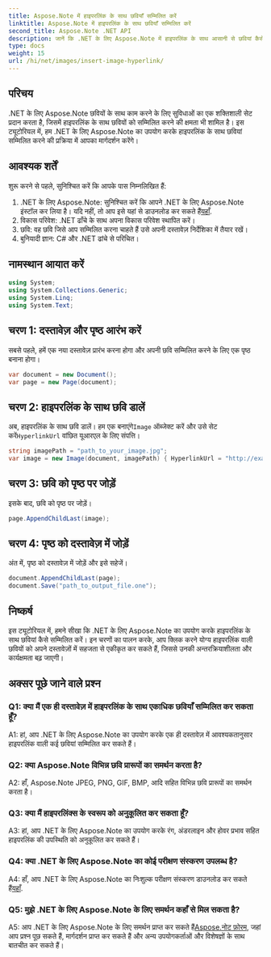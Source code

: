 ```yaml
---
title: Aspose.Note में हाइपरलिंक के साथ छवियाँ सम्मिलित करें
linktitle: Aspose.Note में हाइपरलिंक के साथ छवियाँ सम्मिलित करें
second_title: Aspose.Note .NET API
description: जानें कि .NET के लिए Aspose.Note में हाइपरलिंक के साथ आसानी से छवियां कैसे सम्मिलित करें। क्लिक करने योग्य छवियों के साथ दस्तावेज़ अन्तरक्रियाशीलता बढ़ाएँ।
type: docs
weight: 15
url: /hi/net/images/insert-image-hyperlink/
---
```

## परिचय

.NET के लिए Aspose.Note छवियों के साथ काम करने के लिए सुविधाओं का एक शक्तिशाली सेट प्रदान करता है, जिसमें हाइपरलिंक के साथ छवियों को सम्मिलित करने की क्षमता भी शामिल है। इस ट्यूटोरियल में, हम .NET के लिए Aspose.Note का उपयोग करके हाइपरलिंक के साथ छवियां सम्मिलित करने की प्रक्रिया में आपका मार्गदर्शन करेंगे।

## आवश्यक शर्तें

शुरू करने से पहले, सुनिश्चित करें कि आपके पास निम्नलिखित हैं:

1.  .NET के लिए Aspose.Note: सुनिश्चित करें कि आपने .NET के लिए Aspose.Note इंस्टॉल कर लिया है। यदि नहीं, तो आप इसे यहां से डाउनलोड कर सकते हैं[यहाँ](https://releases.aspose.com/note/net/).
2. विकास परिवेश: .NET ढाँचे के साथ अपना विकास परिवेश स्थापित करें।
3. छवि: वह छवि जिसे आप सम्मिलित करना चाहते हैं उसे अपनी दस्तावेज़ निर्देशिका में तैयार रखें।
4. बुनियादी ज्ञान: C# और .NET ढांचे से परिचित।

## नामस्थान आयात करें

```csharp
using System;
using System.Collections.Generic;
using System.Linq;
using System.Text;
```

## चरण 1: दस्तावेज़ और पृष्ठ आरंभ करें

सबसे पहले, हमें एक नया दस्तावेज़ प्रारंभ करना होगा और अपनी छवि सम्मिलित करने के लिए एक पृष्ठ बनाना होगा।

```csharp
var document = new Document();
var page = new Page(document);
```

## चरण 2: हाइपरलिंक के साथ छवि डालें

 अब, हाइपरलिंक के साथ छवि डालें। हम एक बनाएंगे`Image` ऑब्जेक्ट करें और उसे सेट करें`HyperlinkUrl` वांछित यूआरएल के लिए संपत्ति।

```csharp
string imagePath = "path_to_your_image.jpg";
var image = new Image(document, imagePath) { HyperlinkUrl = "http://example.com" };
```

## चरण 3: छवि को पृष्ठ पर जोड़ें

इसके बाद, छवि को पृष्ठ पर जोड़ें।

```csharp
page.AppendChildLast(image);
```

## चरण 4: पृष्ठ को दस्तावेज़ में जोड़ें

अंत में, पृष्ठ को दस्तावेज़ में जोड़ें और इसे सहेजें।

```csharp
document.AppendChildLast(page);
document.Save("path_to_output_file.one");
```

## निष्कर्ष

इस ट्यूटोरियल में, हमने सीखा कि .NET के लिए Aspose.Note का उपयोग करके हाइपरलिंक के साथ छवियां कैसे सम्मिलित करें। इन चरणों का पालन करके, आप क्लिक करने योग्य हाइपरलिंक वाली छवियों को अपने दस्तावेज़ों में सहजता से एकीकृत कर सकते हैं, जिससे उनकी अन्तरक्रियाशीलता और कार्यक्षमता बढ़ जाएगी।

## अक्सर पूछे जाने वाले प्रश्न

### Q1: क्या मैं एक ही दस्तावेज़ में हाइपरलिंक के साथ एकाधिक छवियाँ सम्मिलित कर सकता हूँ?

A1: हां, आप .NET के लिए Aspose.Note का उपयोग करके एक ही दस्तावेज़ में आवश्यकतानुसार हाइपरलिंक वाली कई छवियां सम्मिलित कर सकते हैं।

### Q2: क्या Aspose.Note विभिन्न छवि प्रारूपों का समर्थन करता है?

A2: हाँ, Aspose.Note JPEG, PNG, GIF, BMP, आदि सहित विभिन्न छवि प्रारूपों का समर्थन करता है।

### Q3: क्या मैं हाइपरलिंक्स के स्वरूप को अनुकूलित कर सकता हूँ?

A3: हां, आप .NET के लिए Aspose.Note का उपयोग करके रंग, अंडरलाइन और होवर प्रभाव सहित हाइपरलिंक की उपस्थिति को अनुकूलित कर सकते हैं।

### Q4: क्या .NET के लिए Aspose.Note का कोई परीक्षण संस्करण उपलब्ध है?

 A4: हाँ, आप .NET के लिए Aspose.Note का निःशुल्क परीक्षण संस्करण डाउनलोड कर सकते हैं[यहाँ](https://releases.aspose.com/).

### Q5: मुझे .NET के लिए Aspose.Note के लिए समर्थन कहाँ से मिल सकता है?

 A5: आप .NET के लिए Aspose.Note के लिए समर्थन प्राप्त कर सकते हैं[Aspose.नोट फ़ोरम](https://forum.aspose.com/c/note/28), जहां आप प्रश्न पूछ सकते हैं, मार्गदर्शन प्राप्त कर सकते हैं और अन्य उपयोगकर्ताओं और विशेषज्ञों के साथ बातचीत कर सकते हैं।